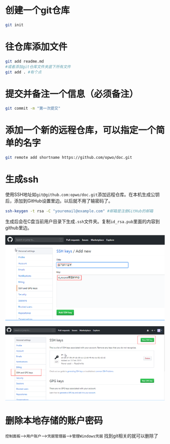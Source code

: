 # 创建一个git仓库

```sh
git init
```

# 往仓库添加文件

```sh
git add readme.md
#或者添加git仓库文件夹底下所有文件
git add . #有个点
```

# 提交并备注一个信息（必须备注）

```sh
git commit -m "第一次提交"
```



# 添加一个新的远程仓库，可以指定一个简单的名字

```sh
git remote add shortname https://github.com/opwo/doc.git 
```





# 生成ssh

使用SSH地址如`git@github.com:opwo/doc.git`添加远程仓库。在本机生成公钥后，添加到GitHub设置里边。以后就不用了输密码了。

```sh
ssh-keygen -t rsa -C "youremail@example.com" #邮箱是注册GitHub的邮箱
```

生成后会在C盘当前用户目录下生成`.ssh`文件夹。复制`id_rsa.pub`里面的内容到github里边。

![](./img/ssh1.png)

![](./img/githubssh.png)

# 删除本地存储的账户密码

`控制面板`-->`用户账户`-->`凭据管理器`-->`管理Windows凭据` 找到git相关的就可以删除了